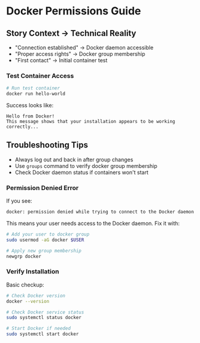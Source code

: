 # Docker Permissions Guide

## Story Context → Technical Reality
- "Connection established" → Docker daemon accessible
- "Proper access rights" → Docker group membership
- "First contact" → Initial container test


### Test Container Access
```bash
# Run test container
docker run hello-world
```

Success looks like:
```
Hello from Docker!
This message shows that your installation appears to be working correctly...
```

## Troubleshooting Tips
- Always log out and back in after group changes
- Use `groups` command to verify docker group membership
- Check Docker daemon status if containers won't start

### Permission Denied Error
If you see:
```bash
docker: permission denied while trying to connect to the Docker daemon socket
```

This means your user needs access to the Docker daemon. Fix it with:
```bash
# Add your user to docker group
sudo usermod -aG docker $USER

# Apply new group membership
newgrp docker
```

### Verify Installation

Basic checkup:
```bash
# Check Docker version
docker --version

# Check Docker service status
sudo systemctl status docker

# Start Docker if needed
sudo systemctl start docker
```